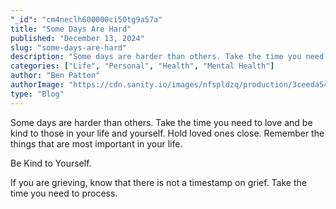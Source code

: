```yaml
---
"_id": "cm4neclh600000ci50tg9a57a"
title: "Some Days Are Hard"
published: "December 13, 2024"
slug: "some-days-are-hard"
description: "Some days are harder than others. Take the time you need to love and be kind to those in your life and yourself."
categories: ["Life", "Personal", "Health", "Mental Health"]
author: "Ben Patton"
authorImage: "https://cdn.sanity.io/images/nfspldzq/production/3ceeda54221c7c0614ecc51f955c7be39a1da34e-512x512.jpg"
type: "Blog"
---
```


Some days are harder than others. Take the time you need to love and be kind to those in your life and yourself. Hold loved ones close. Remember the things that are most important in your life.

Be Kind to Yourself.

If you are grieving, know that there is not a timestamp on grief. Take the time you need to process.
